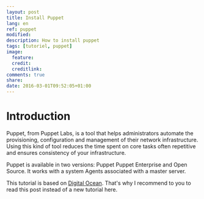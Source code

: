 ```yaml
---
layout: post
title: Install Puppet
lang: en
ref: puppet
modified:
description: How to install puppet
tags: [tutoriel, puppet]
image:
  feature:
  credit:
  creditlink:
comments: true
share:
date: 2016-03-01T09:52:05+01:00
---
```


# Introduction

Puppet, from Puppet Labs, is a tool that helps administrators automate the provisioning, configuration and management of their network infrastructure. Using this kind of tool reduces the time spent on core tasks often repetitive and ensures consistency of your infrastructure.

Puppet is available in two versions: Puppet Puppet Enterprise and Open Source. It works with a system Agents associated with a master server.

This tutorial is based on [Digital Ocean](https://www.digitalocean.com/community/tutorials/how-to-install-puppet-to-manage-your-server-infrastructure). That's why I recommend to you to read this post instead of a new tutorial here.

